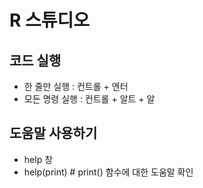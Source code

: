 #  R 스튜디오

## 코드 실행

- 한 줄만 실행 : 컨트롤 + 엔터
- 모든 명령 실행 : 컨트롤 + 알트 + 알

## 도움말 사용하기

- help 창
- help(print)   # print() 함수에 대한 도움말 확인



